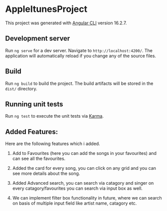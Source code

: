 # AppleItunesProject

This project was generated with [Angular CLI](https://github.com/angular/angular-cli) version 16.2.7.

## Development server

Run `ng serve` for a dev server. Navigate to `http://localhost:4200/`. The application will automatically reload if you change any of the source files.

## Build

Run `ng build` to build the project. The build artifacts will be stored in the `dist/` directory.

## Running unit tests

Run `ng test` to execute the unit tests via [Karma](https://karma-runner.github.io).

## Added Features: 

Here are the following features which i added.

1. Add to Favourites (here you can add the songs in your favourites) and can see all the favourites.

2. Added the card for every song, you can click on any grid and you can see more details about the song.

3. Added Advanced search, you can search via catagory and singer on every catagory/favourites you can search via input box as well. 

4. We can implement filter box functionality in future, where we can search on basis of multiple input field like artist name, catagory etc. 

